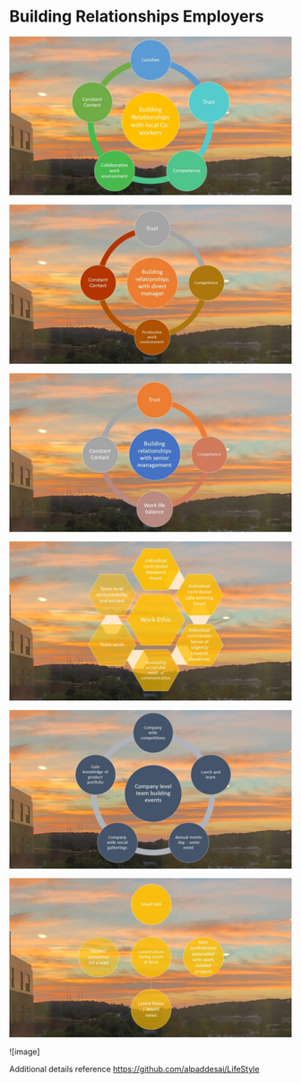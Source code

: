 # Building Relationships Employers

![image](BuildingrelationshipsCoworkers.jpg)

![image](DirectManager.jpg)

![image](SeniorManagement.jpeg)

![image](WorkEthic.jpg)

![image](CompanyWideTeamBuildingEvents.jpg)

![image](ConversationsDuringLunch.jpg)

![image]

Additional details reference https://github.com/alpaddesai/LifeStyle
